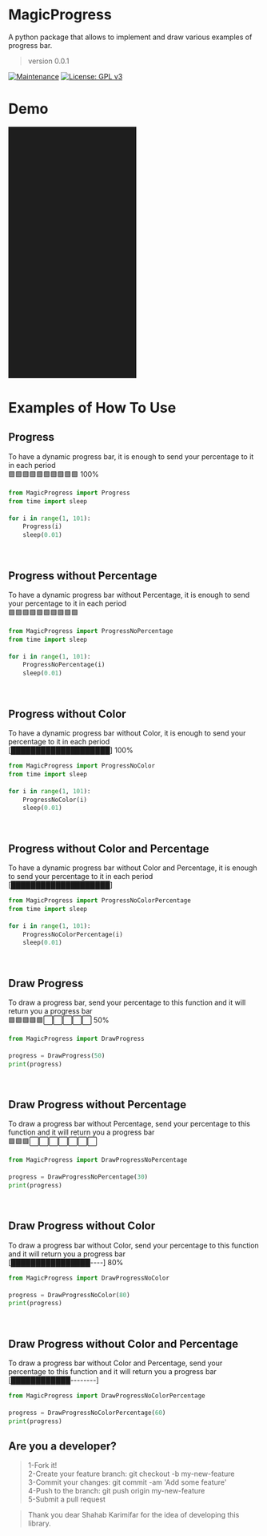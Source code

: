 # MagicProgress
A python package that allows to implement and draw various examples of progress bar.
> version 0.0.1

[![Maintenance](https://img.shields.io/badge/Maintained%3F-yes-green.svg)](https://GitHub.com/Naereen/StrapDown.js/graphs/commit-activity)
[![License: GPL v3](https://img.shields.io/badge/License-GPLv3-blue.svg)](https://www.gnu.org/licenses/gpl-3.0)

# Demo
![Alt text](https://raw.githubusercontent.com/kiahamedi/MagicProgress/main/screenshots/mgprogress.gif "Optional title")


# Examples of How To Use
## Progress
To have a dynamic progress bar, it is enough to send your percentage to it in each period<br>
🟩🟩🟩🟩🟩🟩🟩🟩🟩🟩 100%
<br>
```python
from MagicProgress import Progress
from time import sleep

for i in range(1, 101):
    Progress(i)
    sleep(0.01)
```
<br>


## Progress without Percentage
To have a dynamic progress bar without Percentage, it is enough to send your percentage to it in each period<br>
🟩🟩🟩🟩🟩🟩🟩🟩🟩🟩
<br>
```python
from MagicProgress import ProgressNoPercentage
from time import sleep

for i in range(1, 101):
    ProgressNoPercentage(i)
    sleep(0.01)
```
<br>


## Progress without Color
To have a dynamic progress bar without Color, it is enough to send your percentage to it in each period<br>
 [████████████████████] 100%
<br>
```python
from MagicProgress import ProgressNoColor
from time import sleep

for i in range(1, 101):
    ProgressNoColor(i)
    sleep(0.01)
```
<br>


## Progress without Color and Percentage
To have a dynamic progress bar without Color and Percentage, it is enough to send your percentage to it in each period<br>
 [████████████████████]
<br>
```python
from MagicProgress import ProgressNoColorPercentage
from time import sleep

for i in range(1, 101):
    ProgressNoColorPercentage(i)
    sleep(0.01)
```
<br>


## Draw Progress
To draw a progress bar, send your percentage to this function and it will return you a progress bar<br>
🟩🟩🟩🟩🟩⬜️⬜️⬜️⬜️⬜️ 50%
<br>
```python
from MagicProgress import DrawProgress

progress = DrawProgress(50)
print(progress)
```
<br>


## Draw Progress without Percentage
To draw a progress bar without Percentage, send your percentage to this function and it will return you a progress bar<br>
🟩🟩🟩⬜️⬜️⬜️⬜️⬜️⬜️⬜️ 
<br>
```python
from MagicProgress import DrawProgressNoPercentage

progress = DrawProgressNoPercentage(30)
print(progress)
```
<br>


## Draw Progress without Color
To draw a progress bar without Color, send your percentage to this function and it will return you a progress bar<br>
[████████████████----] 80% 
<br>
```python
from MagicProgress import DrawProgressNoColor

progress = DrawProgressNoColor(80)
print(progress)
```
<br>

## Draw Progress without Color and Percentage
To draw a progress bar without Color and Percentage, send your percentage to this function and it will return you a progress bar<br>
[████████████--------] 
<br>
```python
from MagicProgress import DrawProgressNoColorPercentage

progress = DrawProgressNoColorPercentage(60)
print(progress)
```



## Are you a developer?
> 1-Fork it!</br>
> 2-Create your feature branch: git checkout -b my-new-feature</br>
> 3-Commit your changes: git commit -am 'Add some feature'</br>
> 4-Push to the branch: git push origin my-new-feature</br>
> 5-Submit a pull request</br>


>Thank you dear Shahab Karimifar for the idea of developing this library.
